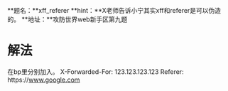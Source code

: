 **题名：**xff_referer
**hint：**X老师告诉小宁其实xff和referer是可以伪造的。
**地址：**攻防世界web新手区第九题

# 解法
在bp里分别加入。
X-Forwarded-For: 123.123.123.123
Referer: https:\/\/www.google.com
